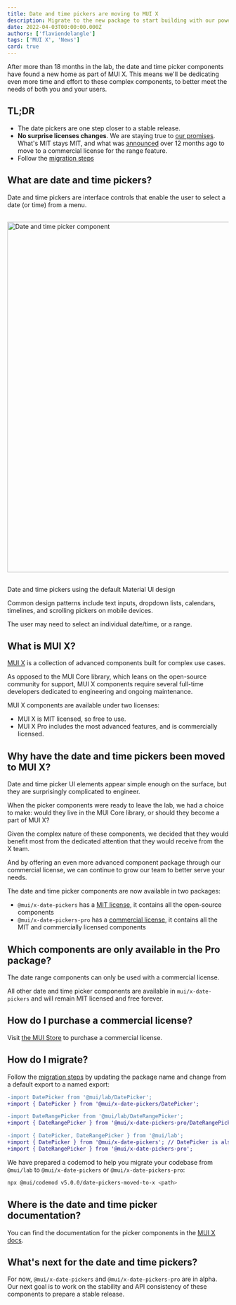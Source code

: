 ```yaml
---
title: Date and time pickers are moving to MUI X
description: Migrate to the new package to start building with our powerful date and time pickers, now part of MUI X. Previously released MIT components stayed MIT.
date: 2022-04-03T00:00:00.000Z
authors: ['flaviendelangle']
tags: ['MUI X', 'News']
card: true
---
```


After more than 18 months in the lab, the date and time picker components have found a new home as part of MUI X.
This means we'll be dedicating even more time and effort to these complex components, to better meet the needs of both you and your users.

## TL;DR

- The date pickers are one step closer to a stable release.
- **No surprise licenses changes**. We are staying true to [our promises](https://mui-org.notion.site/Stewardship-542a2226043d4f4a96dfb429d16cf5bd). What's MIT stays MIT, and what was [announced](https://v5-0-6.mui.com/components/date-range-picker/) over 12 months ago to move to a commercial license for the range feature.
- Follow the [migration steps](/x/react-date-pickers/migration-lab/)

## What are date and time pickers?

Date and time pickers are interface controls that enable the user to select a date (or time) from a menu.

<img src="/static/blog/lab-date-pickers-to-mui-x/date-time-picker.png" style="width: 796px; margin-top: 16px; margin-bottom: 16px;" alt="Date and time picker component" />

<p class="blog-description">Date and time pickers using the default Material UI design</p>

Common design patterns include text inputs, dropdown lists, calendars, timelines, and scrolling pickers on mobile devices.

The user may need to select an individual date/time, or a range.

## What is MUI X?

[MUI X](/x/) is a collection of advanced components built for complex use cases.

As opposed to the MUI Core library, which leans on the open-source community for support, MUI X components require several full-time developers dedicated to engineering and ongoing maintenance.

MUI X components are available under two licenses:

- MUI X is MIT licensed, so free to use.
- MUI X Pro includes the most advanced features, and is commercially licensed.

## Why have the date and time pickers been moved to MUI X?

Date and time picker UI elements appear simple enough on the surface, but they are surprisingly complicated to engineer.

When the picker components were ready to leave the lab, we had a choice to make: would they live in the MUI Core library, or should they become a part of MUI X?

Given the complex nature of these components, we decided that they would benefit most from the dedicated attention that they would receive from the X team.

And by offering an even more advanced component package through our commercial license, we can continue to grow our team to better serve your needs.

The date and time picker components are now available in two packages:

- `@mui/x-date-pickers` has a [MIT license](https://unpkg.com/browse/@mui/x-date-pickers/LICENSE), it contains all the open-source components
- `@mui/x-date-pickers-pro` has a [commercial license](https://unpkg.com/browse/@mui/x-date-pickers-pro/LICENSE), it contains all the MIT and commercially licensed components

## Which components are only available in the Pro package?

The date range components can only be used with a commercial license.

All other date and time picker components are available in `mui/x-date-pickers` and will remain MIT licensed and free forever.

## How do I purchase a commercial license?

Visit [the MUI Store](https://mui.com/store/items/material-ui-pro/) to purchase a commercial license.

## How do I migrate?

Follow the [migration steps](/x/react-date-pickers/migration-lab/) by updating the package name and change from a default export to a named export:

```diff
-import DatePicker from '@mui/lab/DatePicker';
+import { DatePicker } from '@mui/x-date-pickers/DatePicker';

-import DateRangePicker from '@mui/lab/DateRangePicker';
+import { DateRangePicker } from '@mui/x-date-pickers-pro/DateRangePicker';

-import { DatePicker, DateRangePicker } from '@mui/lab';
+import { DatePicker } from '@mui/x-date-pickers'; // DatePicker is also available in `@mui/x-date-pickers-pro`
+import { DateRangePicker } from '@mui/x-date-pickers-pro';
```

We have prepared a codemod to help you migrate your codebase from `@mui/lab` to `@mui/x-date-pickers` or `@mui/x-date-pickers-pro`:

```sh
npx @mui/codemod v5.0.0/date-pickers-moved-to-x <path>
```

## Where is the date and time picker documentation?

You can find the documentation for the picker components in the [MUI X docs](/x/react-date-pickers/getting-started/).

## What's next for the date and time pickers?

For now, `@mui/x-date-pickers` and `@mui/x-date-pickers-pro` are in alpha.
Our next goal is to work on the stability and API consistency of these components to prepare a stable release.

